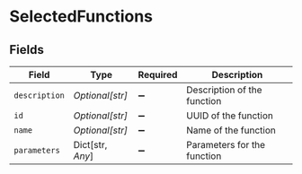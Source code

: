 # SelectedFunctions


## Fields

| Field                       | Type                        | Required                    | Description                 |
| --------------------------- | --------------------------- | --------------------------- | --------------------------- |
| `description`               | *Optional[str]*             | :heavy_minus_sign:          | Description of the function |
| `id`                        | *Optional[str]*             | :heavy_minus_sign:          | UUID of the function        |
| `name`                      | *Optional[str]*             | :heavy_minus_sign:          | Name of the function        |
| `parameters`                | Dict[str, *Any*]            | :heavy_minus_sign:          | Parameters for the function |